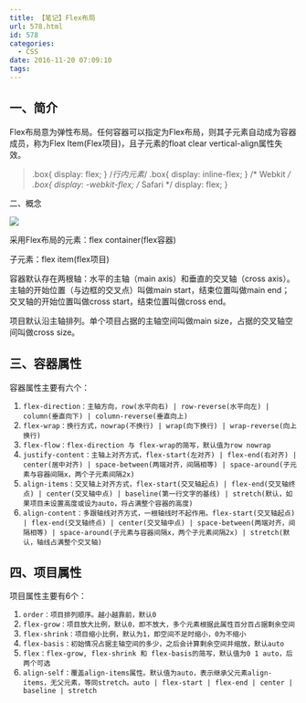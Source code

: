 ```yaml
---
title: 【笔记】Flex布局
url: 578.html
id: 578
categories:
  - CSS
date: 2016-11-20 07:09:10
tags:
---
```


一、简介
----

Flex布局意为弹性布局。任何容器可以指定为Flex布局，则其子元素自动成为容器成员，称为Flex Item(Flex项目)，且子元素的float clear vertical-align属性失效。

> .box{ display: flex; } /*行内元素*/ .box{ display: inline-flex; } /* Webkit */ .box{ display: -webkit-flex; /* Safari */ display: flex; }

二、概念

![](https://oh7gzl219.qnssl.com/wp-content/uploads/2016/12/wpid-49db29271ae9be6dedd54ccbbf5f4434_bg20150710041.png)

采用Flex布局的元素：flex container(flex容器)

子元素：flex item(flex项目)

容器默认存在两根轴：水平的主轴（main axis）和垂直的交叉轴（cross axis）。主轴的开始位置（与边框的交叉点）叫做main start，结束位置叫做main end；交叉轴的开始位置叫做cross start，结束位置叫做cross end。

项目默认沿主轴排列。单个项目占据的主轴空间叫做main size，占据的交叉轴空间叫做cross size。

三、容器属性
------

容器属性主要有六个：

1.  `flex-direction：主轴方向，row(水平向右) | row-reverse(水平向左) | column(垂直向下) | column-reverse(垂直向上)`
2.  `flex-wrap：换行方式，nowrap(不换行) | wrap(向下换行) | wrap-reverse(向上换行)`
3.  `flex-flow：flex-direction 与 flex-wrap的简写，默认值为row nowrap`
4.  `justify-content：主轴上对齐方式，flex-start(左对齐) | flex-end(右对齐) | center(居中对齐) | space-between(两端对齐，间隔相等) | space-around(子元素与容器间隔x，两个子元素间隔2x)`
5.  `align-items：交叉轴上对齐方式，flex-start(交叉轴起点) | flex-end(交叉轴终点) | center(交叉轴中点) | baseline(第一行文字的基线) | stretch(默认，如果项目未设置高度或设为auto，将占满整个容器的高度)`
6.  `align-content：多跟轴线对齐方式，一根轴线时不起作用。flex-start(交叉轴起点) | flex-end(交叉轴终点) | center(交叉轴中点) | space-between(两端对齐，间隔相等) | space-around(子元素与容器间隔x，两个子元素间隔2x) | stretch(默认，轴线占满整个交叉轴)`

四、项目属性
------

项目属性主要有6个：

1.  `order：项目排列顺序。越小越靠前，默认0`
2.  `flex-grow：项目放大比例，默认0，即不放大，多个元素根据此属性百分百占据剩余空间`
3.  `flex-shrink：项目缩小比例，默认为1，即空间不足时缩小，0为不缩小`
4.  `flex-basis：初始情况占据主轴空间的多少，之后会计算剩余空间并缩放，默认auto`
5.  `flex：flex-grow, flex-shrink 和 flex-basis的简写，默认值为0 1 auto，后两个可选`
6.  `align-self：覆盖align-items属性。默认值为auto，表示继承父元素align-items，无父元素，等同stretch。auto | flex-start | flex-end | center | baseline | stretch`